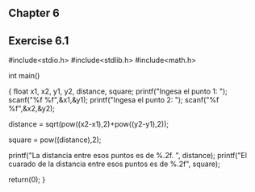 ## Chapter 6 
## Exercise 6.1

#include<stdio.h> 
#include<stdlib.h> 
#include<math.h>

int main()

{
  float x1, x2, y1, y2, distance, square;
   printf("Ingesa el punto 1: ");
   scanf("%f %f",&x1,&y1);
    printf("Ingesa el punto 2: ");
   scanf("%f %f",&x2,&y2);

distance = sqrt(pow((x2-x1),2)+pow((y2-y1),2));

square = pow((distance),2);

 printf("La distancia entre esos puntos es de %.2f. ", distance);
 printf("El cuarado de la distancia entre esos puntos es de %.2f", square);

 return(0);
 }
